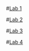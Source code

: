#[Lab 1](https://github.com/tarasshynkler/firstrepos.git)

#[Lab 2](https://github.com/tarasshynkler/firstrepos/tree/master/Lab_2)

#[Lab 3](https://github.com/tarasshynkler/firstrepos/tree/master/Lab_3)

#[Lab 4](https://github.com/tarasshynkler/firstrepos/tree/master/Lab_4)
